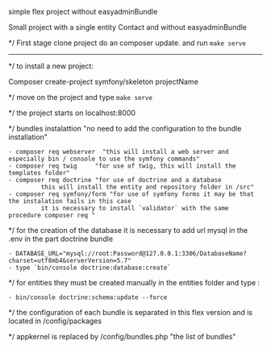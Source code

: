 simple flex project without easyadminBundle

Small project with a single entity Contact and without easyadminBundle

*/ First stage clone project do an composer update. and run `make serve`

**********************************************************************************************************************

*/ to install a new project:

Composer create-project symfony/skeleton projectName

*/ move on the project and type  `make serve`

*/ the project starts on localhost:8000

*/ bundles instalattion "no need to add the configuration to the bundle installation"

    - composer req webserver  "this will install a web server and especially bin / console to use the symfony commands"
    - composer req twig     "for use of twig, this will install the templates folder"
    - composer req doctrine "for use of doctrine and a database
             this will install the entity and repository folder in /src"
    - composer req symfony/form "for use of symfony forms it may be that the instalation fails in this case
             it is necessary to install `validator` with the same procedure composer req "

*/ for the creation of the database it is necessary to add url mysql in the .env in the part doctrine bundle

    - DATABASE_URL="mysql://root:Password@127.0.0.1:3306/DatabaseName?charset=utf8mb4&serverVersion=5.7"
    - type `bin/console doctrine:database:create`

*/ for entities they must be created manually in the entities folder and type :

    - bin/console doctrine:schema:update --force

*/ the configuration of each bundle is separated in this flex version and is located in /config/packages

*/ appkernel is replaced by /config/bundles.php "the list of bundles"










